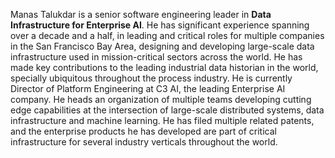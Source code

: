 Manas Talukdar is a senior software engineering leader in **Data Infrastructure for Enterprise AI**. He has significant experience spanning over a decade and a half, in leading and critical roles for multiple companies in the San Francisco Bay Area, designing and developing large-scale data infrastructure used in mission-critical sectors across the world. He has made key contributions to the leading industrial data historian in the world, specially ubiquitous throughout the process industry. He is currently Director of Platform Engineering at C3 AI, the leading Enterprise AI company. He heads an organization of multiple teams developing cutting edge capabilities at the intersection of large-scale distributed systems, data infrastructure and machine learning. He has filed multiple related patents, and the enterprise products he has developed are part of critical infrastructure for several industry verticals throughout the world.
